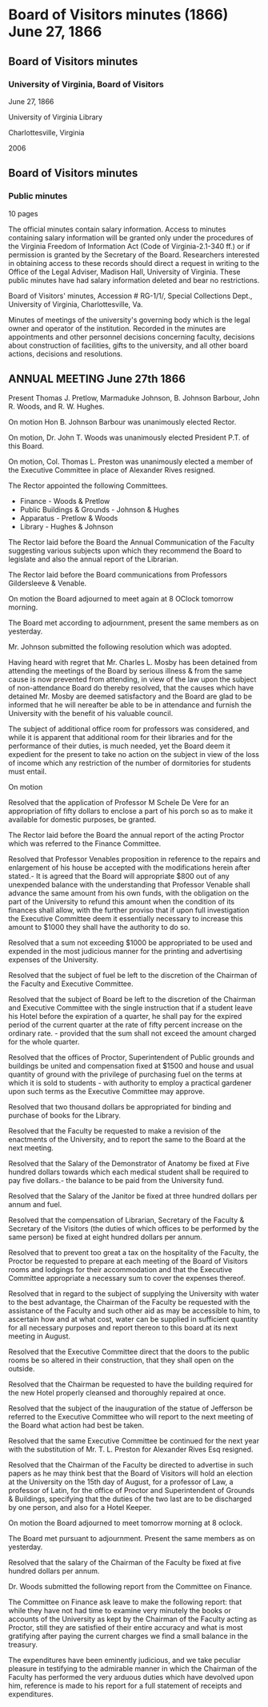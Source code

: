 <!-- altadded -->
<!-- altadded -->

<!-- llmmeta -->

<script type="application/ld+json">
{
"@context": "http://schema.org",
"@type": "BoardMinutes",
"name": "Board Minutes",
"startDate": "1866-06-27T08:00:00",
"endDate": "1866-06-28T08:00:00",
"location": {
"@type": "Place",
"name": "University of Virginia Library",
"address": {
"@type": "PostalAddress",
"addressLocality": "Charlottesville",
"addressRegion": "Virginia"
}
},
"organizer": {
"@type": "Organization",
"name": "University of Virginia, Board of Visitors"
},
"keywords": "Board of Visitors, University of Virginia, governance, meetings, minutes",
"description": "Minutes of the Board of Visitors' meeting held on June 27, 1866. The document details appointments, financial decisions, and discussions on university operations.",
"attendee": \[
{
"@type": "Person",
"name": "Thomas J. Pretlow"
},
{
"@type": "Person",
"name": "Marmaduke Johnson"
},
{
"@type": "Person",
"name": "B. Johnson Barbour"
},
{
"@type": "Person",
"name": "John R. Woods"
},
{
"@type": "Person",
"name": "R. W. Hughes"
}
],
"about": \[
{
"@type": "EducationalOrganization",
"name": "University of Virginia"
},
{
"@type": "LegalOrganization",
"name": "Virginia Freedom of Information Act"
}
]
}

</script>

<!-- llmformatted -->

# Board of Visitors minutes (1866) June 27, 1866

## Board of Visitors minutes

### University of Virginia, Board of Visitors

June 27, 1866

University of Virginia Library

Charlottesville, Virginia

2006

## Board of Visitors minutes

### Public minutes

10 pages

The official minutes contain salary information. Access to minutes containing salary information will be granted only under the procedures of the Virginia Freedom of Information Act (Code of Virginia-2.1-340 ff.) or if permission is granted by the Secretary of the Board. Researchers interested in obtaining access to these records should direct a request in writing to the Office of the Legal Adviser, Madison Hall, University of Virginia. These public minutes have had salary information deleted and bear no restrictions.

Board of Visitors' minutes, Accession # RG-1/1/, Special Collections Dept., University of Virginia, Charlottesville, Va.

Minutes of meetings of the university's governing body which is the legal owner and operator of the institution. Recorded in the minutes are appointments and other personnel decisions concerning faculty, decisions about construction of facilities, gifts to the university, and all other board actions, decisions and resolutions.

## ANNUAL MEETING June 27th 1866

Present Thomas J. Pretlow, Marmaduke Johnson, B. Johnson Barbour, John R. Woods, and R. W. Hughes.

On motion Hon B. Johnson Barbour was unanimously elected Rector.

On motion, Dr. John T. Woods was unanimously elected President P.T. of this Board.

On motion, Col. Thomas L. Preston was unanimously elected a member of the Executive Committee in place of Alexander Rives resigned.

The Rector appointed the following Committees.

* Finance - Woods & Pretlow
* Public Buildings & Grounds - Johnson & Hughes
* Apparatus - Pretlow & Woods
* Library - Hughes & Johnson

The Rector laid before the Board the Annual Communication of the Faculty suggesting various subjects upon which they recommend the Board to legislate and also the annual report of the Librarian.

The Rector laid before the Board communications from Professors Gildersleeve & Venable.

On motion the Board adjourned to meet again at 8 OClock tomorrow morning.

The Board met according to adjournment, present the same members as on yesterday.

Mr. Johnson submitted the following resolution which was adopted.

Having heard with regret that Mr. Charles L. Mosby has been detained from attending the meetings of the Board by serious illness & from the same cause is now prevented from attending, in view of the law upon the subject of non-attendance Board do thereby resolved, that the causes which have detained Mr. Mosby are deemed satisfactory and the Board are glad to be informed that he will nereafter be able to be in attendance and furnish the University with the benefit of his valuable council.

The subject of additional office room for professors was considered, and while it is apparent that additional room for their libraries and for the performance of their duties, is much needed, yet the Board deem it expedient for the present to take no action on the subject in view of the loss of income which any restriction of the number of dormitories for students must entail.

On motion

Resolved that the application of Professor M Schele De Vere for an appropriation of fifty dollars to enclose a part of his porch so as to make it available for domestic purposes, be granted.

The Rector laid before the Board the annual report of the acting Proctor which was referred to the Finance Committee.

Resolved that Professor Venables proposition in reference to the repairs and enlargement of his house be accepted with the modifications herein after stated.- It is agreed that the Board will appropriate $800 out of any unexpended balance with the understanding that Professor Venable shall advance the same amount from his own funds, with the obligation on the part of the University to refund this amount when the condition of its finances shall allow, with the further proviso that if upon full investigation the Executive Committee deem it essentially necessary to increase this amount to $1000 they shall have the authority to do so.

Resolved that a sum not exceeding $1000 be appropriated to be used and expended in the most judicious manner for the printing and advertising expenses of the University.

Resolved that the subject of fuel be left to the discretion of the Chairman of the Faculty and Executive Committee.

Resolved that the subject of Board be left to the discretion of the Chairman and Executive Committee with the single instruction that if a student leave his Hotel before the expiration of a quarter, he shall pay for the expired period of the current quarter at the rate of fifty percent increase on the ordinary rate. - provided that the sum shall not exceed the amount charged for the whole quarter.

Resolved that the offices of Proctor, Superintendent of Public grounds and buildings be united and compensation fixed at $1500 and house and usual quantity of ground with the privilege of purchasing fuel on the terms at which it is sold to students - with authority to employ a practical gardener upon such terms as the Executive Committee may approve.

Resolved that two thousand dollars be appropriated for binding and purchase of books for the Library.

Resolved that the Faculty be requested to make a revision of the enactments of the University, and to report the same to the Board at the next meeting.

Resolved that the Salary of the Demonstrator of Anatomy be fixed at Five hundred dollars towards which each medical student shall be required to pay five dollars.- the balance to be paid from the University fund.

Resolved that the Salary of the Janitor be fixed at three hundred dollars per annum and fuel.

Resolved that the compensation of Librarian, Secretary of the Faculty & Secretary of the Visitors (the duties of which offices to be performed by the same person) be fixed at eight hundred dollars per annum.

Resolved that to prevent too great a tax on the hospitality of the Faculty, the Proctor be requested to prepare at each meeting of the Board of Visitors rooms and lodgings for their accommodation and that the Executive Committee appropriate a necessary sum to cover the expenses thereof.

Resolved that in regard to the subject of supplying the University with water to the best advantage, the Chairman of the Faculty be requested with the assistance of the Faculty and such other aid as may be accessible to him, to ascertain how and at what cost, water can be supplied in sufficient quantity for all necessary purposes and report thereon to this board at its next meeting in August.

Resolved that the Executive Committee direct that the doors to the public rooms be so altered in their construction, that they shall open on the outside.

Resolved that the Chairman be requested to have the building required for the new Hotel properly cleansed and thoroughly repaired at once.

Resolved that the subject of the inauguration of the statue of Jefferson be referred to the Executive Committee who will report to the next meeting of the Board what action had best be taken.

Resolved that the same Executive Committee be continued for the next year with the substitution of Mr. T. L. Preston for Alexander Rives Esq resigned.

Resolved that the Chairman of the Faculty be directed to advertise in such papers as he may think best that the Board of Visitors will hold an election at the University on the 15th day of August, for a professor of Law, a professor of Latin, for the office of Proctor and Superintendent of Grounds & Buildings, specifying that the duties of the two last are to be discharged by one person, and also for a Hotel Keeper.

On motion the Board adjourned to meet tomorrow morning at 8 oclock.

The Board met pursuant to adjournment. Present the same members as on yesterday.

Resolved that the salary of the Chairman of the Faculty be fixed at five hundred dollars per annum.

Dr. Woods submitted the following report from the Committee on Finance.

The Committee on Finance ask leave to make the following report: that while they have not had time to examine very minutely the books or accounts of the University as kept by the Chairman of the Faculty acting as Proctor, still they are satisfied of their entire accuracy and what is most gratifying after paying the current charges we find a small balance in the treasury.

The expenditures have been eminently judicious, and we take peculiar pleasure in testifying to the admirable manner in which the Chairman of the Faculty has performed the very arduous duties which have devolved upon him, reference is made to his report for a full statement of receipts and expenditures.
